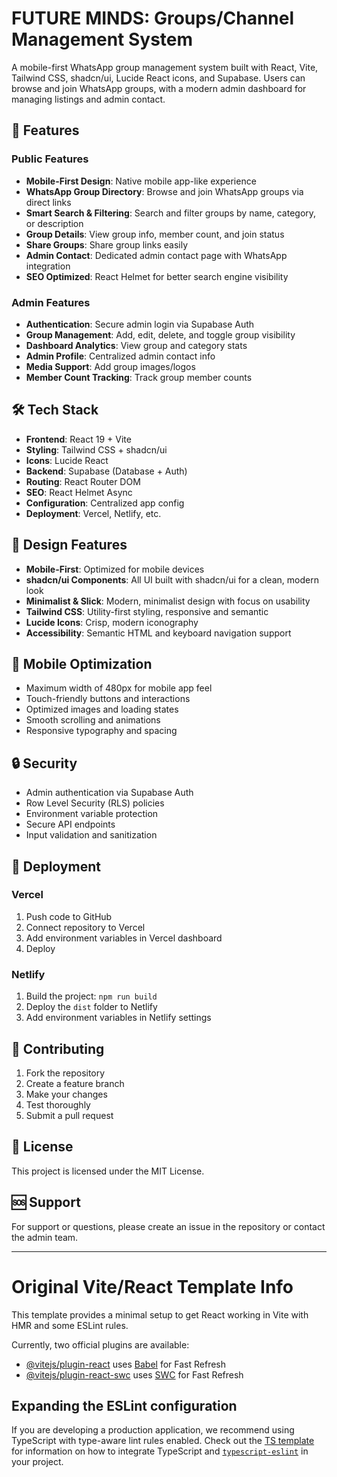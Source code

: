 # FUTURE MINDS: Groups/Channel Management System

A mobile-first WhatsApp group management system built with React, Vite, Tailwind CSS, shadcn/ui, Lucide React icons, and Supabase. Users can browse and join WhatsApp groups, with a modern admin dashboard for managing listings and admin contact.

## 🚀 Features

### Public Features
- **Mobile-First Design**: Native mobile app-like experience
- **WhatsApp Group Directory**: Browse and join WhatsApp groups via direct links
- **Smart Search & Filtering**: Search and filter groups by name, category, or description
- **Group Details**: View group info, member count, and join status
- **Share Groups**: Share group links easily
- **Admin Contact**: Dedicated admin contact page with WhatsApp integration
- **SEO Optimized**: React Helmet for better search engine visibility

### Admin Features
- **Authentication**: Secure admin login via Supabase Auth
- **Group Management**: Add, edit, delete, and toggle group visibility
- **Dashboard Analytics**: View group and category stats
- **Admin Profile**: Centralized admin contact info
- **Media Support**: Add group images/logos
- **Member Count Tracking**: Track group member counts

## 🛠️ Tech Stack

- **Frontend**: React 19 + Vite
- **Styling**: Tailwind CSS + shadcn/ui
- **Icons**: Lucide React
- **Backend**: Supabase (Database + Auth)
- **Routing**: React Router DOM
- **SEO**: React Helmet Async
- **Configuration**: Centralized app config
- **Deployment**: Vercel, Netlify, etc.

## 🎨 Design Features

- **Mobile-First**: Optimized for mobile devices
- **shadcn/ui Components**: All UI built with shadcn/ui for a clean, modern look
- **Minimalist & Slick**: Modern, minimalist design with focus on usability
- **Tailwind CSS**: Utility-first styling, responsive and semantic
- **Lucide Icons**: Crisp, modern iconography
- **Accessibility**: Semantic HTML and keyboard navigation support

## 📱 Mobile Optimization

- Maximum width of 480px for mobile app feel
- Touch-friendly buttons and interactions
- Optimized images and loading states
- Smooth scrolling and animations
- Responsive typography and spacing

## 🔒 Security

- Admin authentication via Supabase Auth
- Row Level Security (RLS) policies
- Environment variable protection
- Secure API endpoints
- Input validation and sanitization

## 🚀 Deployment

### Vercel
1. Push code to GitHub
2. Connect repository to Vercel
3. Add environment variables in Vercel dashboard
4. Deploy

### Netlify
1. Build the project: `npm run build`
2. Deploy the `dist` folder to Netlify
3. Add environment variables in Netlify settings

## 🤝 Contributing

1. Fork the repository
2. Create a feature branch
3. Make your changes
4. Test thoroughly
5. Submit a pull request

## 📄 License

This project is licensed under the MIT License.

## 🆘 Support

For support or questions, please create an issue in the repository or contact the admin team.

---

# Original Vite/React Template Info

This template provides a minimal setup to get React working in Vite with HMR and some ESLint rules.

Currently, two official plugins are available:
- [@vitejs/plugin-react](https://github.com/vitejs/vite-plugin-react/blob/main/packages/plugin-react) uses [Babel](https://babeljs.io/) for Fast Refresh
- [@vitejs/plugin-react-swc](https://github.com/vitejs/vite-plugin-react/blob/main/packages/plugin-react-swc) uses [SWC](https://swc.rs/) for Fast Refresh

## Expanding the ESLint configuration

If you are developing a production application, we recommend using TypeScript with type-aware lint rules enabled. Check out the [TS template](https://github.com/vitejs/vite/tree/main/packages/create-vite/template-react-ts) for information on how to integrate TypeScript and [`typescript-eslint`](https://typescript-eslint.io) in your project.
